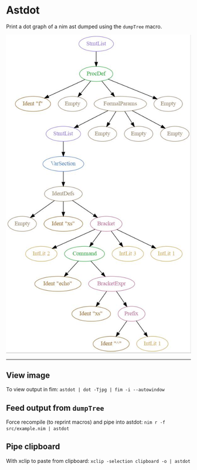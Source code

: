# Astdot

Print a dot graph of a nim ast dumped using the `dumpTree` macro.

![example tree](example.jpg)

---

## View image

To view output in fim:
`astdot | dot -Tjpg | fim -i --autowindow`

## Feed output from `dumpTree`

Force recompile (to reprint macros) and pipe into astdot:
`nim r -f src/example.nim | astdot`

## Pipe clipboard

With xclip to paste from clipboard:
`xclip -selection clipboard -o | astdot`
